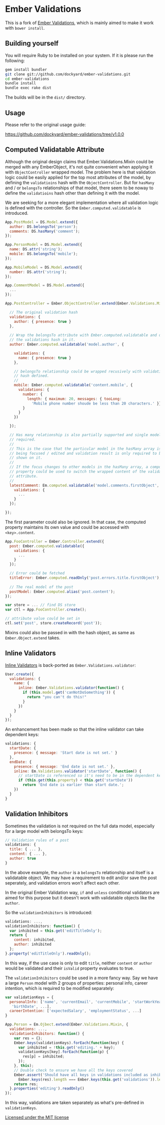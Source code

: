 # Ember Validations #

This is a fork of [Ember Validations](https://github.com/dockyard/ember-validations),
which is mainly aimed to make it work with `bower install`.

## Building yourself ##

You will require Ruby to be installed on your system. If it is please
run the following:

```bash
gem install bundler
git clone git://github.com/dockyard/ember-validations.git
cd ember-validations
bundle install
bundle exec rake dist
```

The builds will be in the `dist/` directory.

## Usage ##

Please refer to the original usage guide:

https://github.com/dockyard/ember-validations/tree/v1.0.0

## Computed Validatable Attribute ##

Although the original design claims that Ember.Validations.Mixin could be
merged with any EmberObject, it's not quite convenient when applying it
with `ObjectController` wrapped model. The problem here is that validation
logic could be easily applied for the top most attributes of the model, by
defining the `validatioins` hash with the `ObjectController`. But for `hasMany`
and / or `belongsTo` relationships of that model, there seem to be noway to
define the `validatioins` hash other than defining it with the model.

We are seeking for a more elegant implementation where all validation logic is
defined with the controller. So the `Ember.computed.validatable` is introduced.

```js
App.PostModel = DS.Model.extend({
  author: DS.belongsTo('person');
  comments: DS.hasMany('comment');
});

App.PersonModel = DS.Model.extend({
  name: DS.attr('string');
  mobile: DS.belongsTo('mobile');
});

App.MobileModel = DS.Model.extend({
  number: DS.attr('string');
});

App.CommentModel = DS.Model.extend({
  ...
});

App.PostController = Ember.ObjectController.extend(Ember.Validations.Mixin, {

  // The original validation hash
  validations: {
    author: { presence: true }
  },
  
  // Wrap the belongsTo attribute with Ember.computed.validatable and define
  // the validations hash in it.
  author: Ember.computed.validatable('model.author', {

    validations: {
      name: { presence: true }
    },

    // belongsTo relationship could be wrapped recusively with validations
    // hash defined. 
    //
    mobile: Ember.computed.validatable('content.mobile', {
      validations: {
        number: {
          length: { maximum: 20, messages: { tooLong: 
            'Mobile phone number shoude be less than 20 characters.' }},
        }
      }
    })

  }); 

  // Has many relationship is also partially supported and single model is
  // required.
  //
  // This is the case that the particular model in the hasMany array is
  // being focused / edited and validation result is only required to be
  // shown on it.
  // 
  // If the focus changes to other models in the hasMany array, a computed
  // property could be used to switch the wrapped content of the validatable
  // attribute.
  //
  latestComment: Em.computed.validatable('model.comments.firstObject', {
    validations: {
      ...
    } 
  });

});
```

The first parameter could also be ignored. In that case, the computed property
maintains its own value and could be accessed with `<key>.content`.

```js
App.FooController = Ember.Controller.extend({
  post: Ember.computed.validatable({
    validations: {
      ...
    }
  });

  // Error could be fetched
  titleError: Ember.computed.readOnly('post.errors.title.firstObject');
  
  // The real model of the post
  postModel: Ember.computed.alias('post.content');
});

var store = ... // find DS store
var ctl = App.FooController.create();

// attribute value could be set in
ctl.set('post', store.createRecord('post'));
```

Mixins could also be passed in with the hash object, as same as
`Ember.Object.extend` takes.

## Inline Validators ##

[Inline Validators](https://github.com/dockyard/ember-validations#inline-validators)
is back-ported as `Ember.Validations.validator`:

```js
User.create({
  validations: {
    name: {
      inline: Ember.Validations.validator(function() {
        if (this.model.get('canNotDoSomething')) {
          return "you can't do this!"
        }
      }) 
    }
  }
});
```

An enhancement has been made so that the inline validator can take dependent
keys:

```js
validations: {
  startDate: {
    presence: { message: 'Start date is not set.' }
  },
  endDate: {
    presence: { message: 'End date is not set.' },
    inline: Em.Validations.validator('startDate', function() {
      // startDate is referenced so it's need to be in the dependent key
      if (this.get(this.property) < this.get('startDate'))
        return 'End date is earlier than start date.';
    })
  }
}
```

## Validation Inhibitors ##

Sometimes the validation is not required on the full data model, especially 
for a large model with belongsTo keys:

```js
// Validation rules of a post
validations: {
  title: { ... },
  content: { ... },
  author: true
}
```

In the above example, the `author` is a `belongsTo` relationship and itself
is a validatable object. We may have a requirement to edit and/or save the
post seperately, and validation errors won't affect each other.

In the original Ember Validation way, `if` and `unless` conditional
validators are aimed for this purpose but it doesn't work with validatable
objects like the `author`.

So the `validationInhibitors` is introduced:

```js
validations: ...,
validationInhibitors: function() {
  var inhibited = this.get('editTitleOnly');
  return {
    content: inhibited,
    author: inhibited 
  };
}.property('editTitleOnly').readOnly(); 
```
In this way, if the use case is only to edit `title`, neither `content` or
`author` would be validated and their `isValid` property evaluates to true.

The `validationInhibitors` could be used in a more fancy way. Say we have a
large `Person` model with 2 groups of properties: personal info, career
intention, which is required to be modified separately:

```js
var validationKeys = {
  personalInfo: ['name', 'currentEmail', 'currentMobile', 'startWorkYear',
   'birthDate', ...],
  careerIntention: ['expectedSalary', 'employmentStatus', ...]
}

App.Person = Em.Ojbect.extend(Ember.Validations.Mixin, {
  validations: ...,
  validationInhibitors: function() {
    var res = {};
    Ember.keys(validationKeys).forEach(function(key) {
      var inhibited = !this.get('editing.' + key);
      validationKeys[key].forEach(function(p) {
        res[p] = inhibited;
      });
    }, this);
    // Double check to ensure we have all the keys covered
    Ember.assert('Should have all keys in validations included as inhibitors',
      Ember.keys(res).length === Ember.keys(this.get('validations')).length);
    return res;
  }.properties('editing').readOnly()
});
```

In this way, validations are taken separately as what's pre-defined in
`validationKeys`.

[Licensed under the MIT license](http://www.opensource.org/licenses/mit-license.php)
